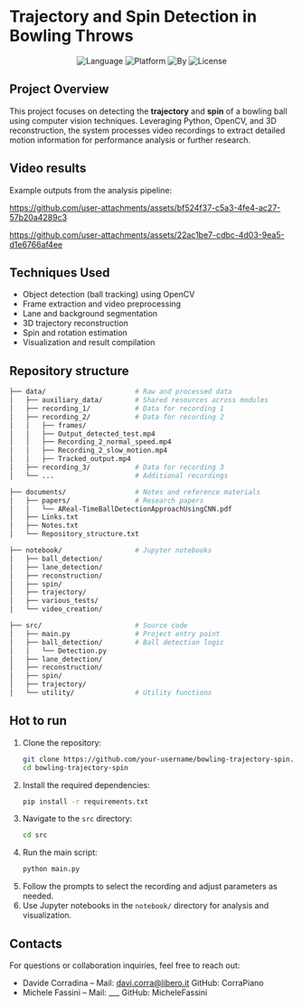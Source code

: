 # Trajectory and Spin Detection in Bowling Throws

<div align="center">
   <img src="https://img.shields.io/badge/Language-Python-brightgreen" alt="Language" />
   <img src="https://img.shields.io/badge/Platform-VSCode-blue" alt="Platform" />
   <img src="https://img.shields.io/badge/Powered_by-OpenCV-red" alt="By" />
   <img src="https://img.shields.io/badge/License-MIT-yellow" alt="License" />
</div>

## Project Overview

This project focuses on detecting the **trajectory** and **spin** of a bowling ball using computer vision techniques. Leveraging Python, OpenCV, and 3D reconstruction, the system processes video recordings to extract detailed motion information for performance analysis or further research.

## Video results

Example outputs from the analysis pipeline:

https://github.com/user-attachments/assets/bf524f37-c5a3-4fe4-ac27-57b20a4289c3

https://github.com/user-attachments/assets/22ac1be7-cdbc-4d03-9ea5-d1e6766af4ee

## Techniques Used

- Object detection (ball tracking) using OpenCV
- Frame extraction and video preprocessing
- Lane and background segmentation
- 3D trajectory reconstruction
- Spin and rotation estimation
- Visualization and result compilation

## Repository structure

```bash
├── data/                      # Raw and processed data
│   ├── auxiliary_data/        # Shared resources across modules
│   ├── recording_1/           # Data for recording 1
│   ├── recording_2/           # Data for recording 2
│   │   ├── frames/                    
│   │   ├── Output_detected_test.mp4    
│   │   ├── Recording_2_normal_speed.mp4
│   │   ├── Recording_2_slow_motion.mp4
│   │   ├── Tracked_output.mp4
│   ├── recording_3/           # Data for recording 3
│   └── ...                    # Additional recordings

├── documents/                 # Notes and reference materials
│   ├── papers/                # Research papers
│   │   └── AReal-TimeBallDetectionApproachUsingCNN.pdf
│   ├── Links.txt             
│   ├── Notes.txt             
│   └── Repository_structure.txt 

├── notebook/                  # Jupyter notebooks
│   ├── ball_detection/        
│   ├── lane_detection/        
│   ├── reconstruction/        
│   ├── spin/                  
│   ├── trajectory/            
│   ├── various_tests/         
│   └── video_creation/        

├── src/                       # Source code
│   ├── main.py                # Project entry point
│   ├── ball_detection/        # Ball detection logic
│   │   └── Detection.py       
│   ├── lane_detection/        
│   ├── reconstruction/        
│   ├── spin/                  
│   ├── trajectory/            
│   └── utility/               # Utility functions
```

## Hot to run
1. Clone the repository:
   ```bash
   git clone https://github.com/your-username/bowling-trajectory-spin.git
   cd bowling-trajectory-spin

2. Install the required dependencies:
   ```bash
   pip install -r requirements.txt
    ```
3. Navigate to the `src` directory:
   ```bash
   cd src
   ```
4. Run the main script:
   ```bash
   python main.py
   ```
5. Follow the prompts to select the recording and adjust parameters as needed.
6. Use Jupyter notebooks in the `notebook/` directory for analysis and visualization.

## Contacts

For questions or collaboration inquiries, feel free to reach out:

- Davide Corradina – Mail: davi.corra@libero.it GitHub: CorraPiano
- Michele Fassini – Mail: ___ GitHub: MicheleFassini
